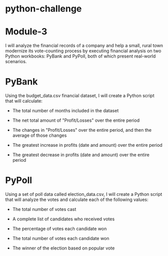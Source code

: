 # python-challenge

# Module-3

I will analyze the financial records of a company and help a small, rural town modernize its vote-counting process by executing financial analysis on two Python workbooks: PyBank and PyPoll, both of which present real-world scenarios. 

# PyBank

Using the budget_data.csv financial dataset, I will create a Python script that will calculate: 

- The total number of months included in the dataset

- The net total amount of "Profit/Losses" over the entire period

- The changes in "Profit/Losses" over the entire period, and then the average of those changes

- The greatest increase in profits (date and amount) over the entire period

- The greatest decrease in profits (date and amount) over the entire period


# PyPoll

Using a set of poll data called election_data.csv, I will create a Python script that will analyze the votes and calculate each of the following values:

- The total number of votes cast

- A complete list of candidates who received votes

- The percentage of votes each candidate won

- The total number of votes each candidate won

- The winner of the election based on popular vote


